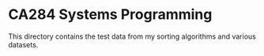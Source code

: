 # CA284 Systems Programming

This directory contains the test data from my sorting algorithms and various datasets.

